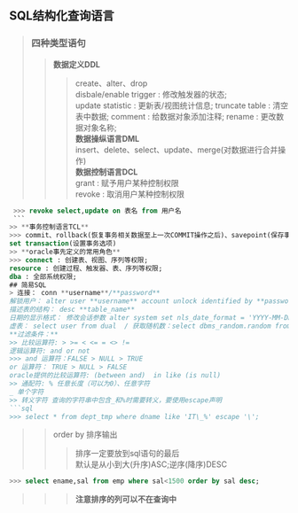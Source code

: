 ## SQL结构化查询语言  
> ### 四种类型语句  
>> **数据定义DDL**  
>>> create、alter、drop  
disbale/enable trigger : 修改触发器的状态;  
update statistic : 更新表/视图统计信息;
truncate table : 清空表中数据;
comment : 给数据对象添加注释;
rename : 更改数据对象名称;  
>> **数据操纵语言DML**  
>>> insert、delete、select、update、merge(对数据进行合并操作)  
>> **数据控制语言DCL**  
>>> grant : 赋予用户某种控制权限  
revoke : 取消用户某种控制权限  
  ```sql
  >>> revoke select,update on 表名 from 用户名
  ```
>> **事务控制语言TCL**  
>>> commit、rollback(恢复事务相关数据至上一次COMMIT操作之后)、savepoint(保存事务相关数据和状态用以可能的回滚操作)、  
set transaction(设置事务选项)  
>> **oracle事先定义的常用角色**  
>>> connect : 创建表、视图、序列等权限;
resource : 创建过程、触发器、表、序列等权限;  
dba : 全部系统权限;  
## 简易SQL  
> 连接： conn **username**/**password**  
解锁用户： alter user **username** account unlock identified by **password**  
描述表的结构： desc **table_name**  
日期的显示格式： 修改会话参数 alter system set nls_date_format = 'YYYY-MM-DD HH24:MI:SS'  
虚表： select user from dual  / 获取随机数：select dbms_random.random from dual  
**过滤条件：**  
>> 比较运算符: > >= < <= = <> !=  
逻辑运算符: and or not  
>>> and 运算符：FALSE > NULL > TRUE
or 运算符： TRUE > NULL > FALSE
oracle提供的比较运算符: (between and)  in like (is null)  
>> 通配符: % 任意长度（可以为0）、任意字符
_ 单个字符  
>> 转义字符 查询的字符串中包含_和%时需要转义，要使用escape声明  
```sql
>>> select * from dept_tmp where dname like 'IT\_%' escape '\';
```

>> order by 排序输出  
>>> 排序一定要放到sql语句的最后  
默认是从小到大(升序)ASC;逆序(降序)DESC  
  ```SQL
  >>> select ename,sal from emp where sal<1500 order by sal desc;
  ```
>>> ****注意排序的列可以不在查询中****

